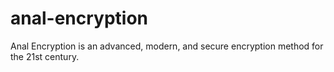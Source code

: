 # anal-encryption
Anal Encryption is an advanced, modern, and secure encryption method for the 21st century.
